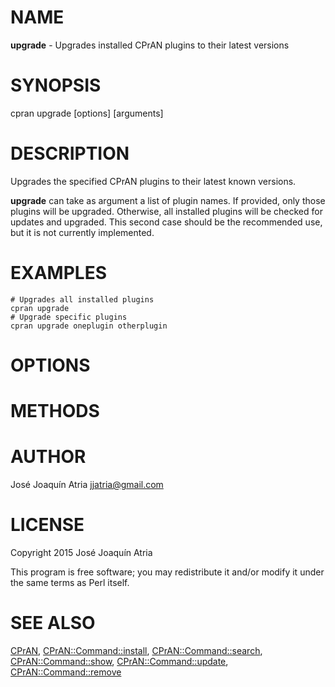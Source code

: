 # NAME

**upgrade** - Upgrades installed CPrAN plugins to their latest versions

# SYNOPSIS

cpran upgrade \[options\] \[arguments\]

# DESCRIPTION

Upgrades the specified CPrAN plugins to their latest known versions.

**upgrade** can take as argument a list of plugin names. If provided, only
those plugins will be upgraded. Otherwise, all installed plugins will be checked
for updates and upgraded. This second case should be the recommended use, but it
is not currently implemented.

# EXAMPLES

    # Upgrades all installed plugins
    cpran upgrade
    # Upgrade specific plugins
    cpran upgrade oneplugin otherplugin

# OPTIONS

# METHODS

# AUTHOR

José Joaquín Atria <jjatria@gmail.com>

# LICENSE

Copyright 2015 José Joaquín Atria

This program is free software; you may redistribute it and/or modify it under
the same terms as Perl itself.

# SEE ALSO

[CPrAN](cpran),
[CPrAN::Command::install](install),
[CPrAN::Command::search](search),
[CPrAN::Command::show](show),
[CPrAN::Command::update](update),
[CPrAN::Command::remove](remove)
